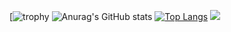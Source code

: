 [![trophy](https://github-profile-trophy.vercel.app/?username=SolvingEquations&theme=matrix)
![Anurag's GitHub stats](https://github-readme-stats.vercel.app/api?username=SolvingEquations&show_icons=true&theme=radical)
[![Top Langs](https://github-readme-stats.vercel.app/api/top-langs/?username=SolvingEquations&layout=compact)](https://github.com/anuraghazra/github-readme-stats)
[![](https://raw.githubusercontent.com/adamalston/adamalston/master/profile.gif)](https://www.adamalston.com/)<!-- If you want the template for my gif, email me! -->

